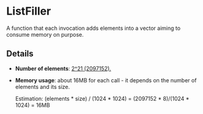 # ListFiller
A function that each invocation adds elements into a vector aiming to consume memory on purpose.

## Details
- **Number of elements**: [2^21 (2097152).](https://github.com/dfquaresma/openfaas-functions/blob/main-readme/listfiller/listfiller/src/main/java/com/openfaas/function/Handler.java#L53)
- **Memory usage**: about 16MB for each call - it depends on the number of elements and its size. 

    Estimation: (elements * size) / (1024 * 1024) = (2097152 * 8)/(1024 * 1024) = 16MB
